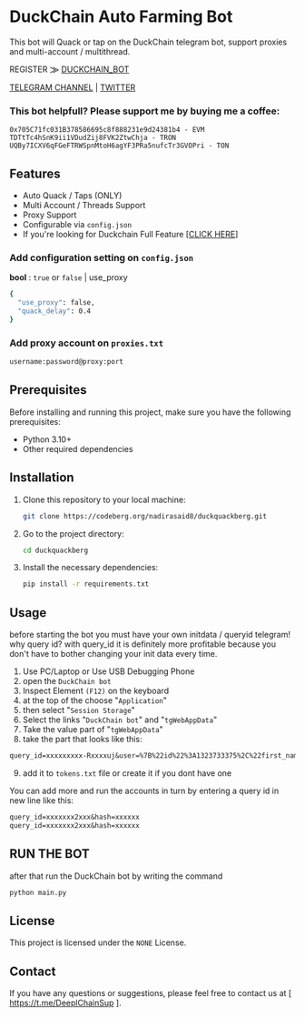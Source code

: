 # DuckChain Auto Farming Bot 
This bot will Quack or tap on the DuckChain telegram bot, support proxies and multi-account / multithread.

REGISTER ⨠ [DUCKCHAIN_BOT](https://t.me/DuckChain_bot/quack?startapp=9nNT8YXo)

[TELEGRAM CHANNEL](https://t.me/Deeplchain) | [TWITTER](https://x.com/itsjaw_real)

### This bot helpfull?  Please support me by buying me a coffee: 
```
0x705C71fc031B378586695c8f888231e9d24381b4 - EVM
TDTtTc4hSnK9ii1VDudZij8FVK2ZtwChja - TRON
UQBy7ICXV6qFGeFTRWSpnMtoH6agYF3PRa5nufcTr3GVOPri - TON
```

## Features
- Auto Quack / Taps (ONLY)
- Multi Account / Threads Support
- Proxy Support
- Configurable via `config.json`
- If you're looking for Duckchain Full Feature [[CLICK HERE](https://codeberg.org/nadirasaid8/duckfullberg)]

### Add configuration setting on `config.json` 

 **bool** : `true` or `false` | use_proxy  

  ```bash
{
    "use_proxy": false,
    "quack_delay": 0.4
}

  ```
### Add proxy account on `proxies.txt` 

  ```bash
username:password@proxy:port
  ```

## Prerequisites
Before installing and running this project, make sure you have the following prerequisites:
- Python 3.10+
- Other required dependencies

## Installation
1. Clone this repository to your local machine:
    ```bash
    git clone https://codeberg.org/nadirasaid8/duckquackberg.git
    ```
2. Go to the project directory:
    ```bash
    cd duckquackberg
    ```
3. Install the necessary dependencies:
    ```bash
    pip install -r requirements.txt
    ```

## Usage
before starting the bot you must have your own initdata / queryid telegram! why query id? with query_id it is definitely more profitable because you don't have to bother changing your init data every time.

1. Use PC/Laptop or Use USB Debugging Phone
2. open the `DuckChain bot`
3. Inspect Element `(F12)` on the keyboard
4. at the top of the choose "`Application`" 
5. then select "`Session Storage`" 
6. Select the links "`DuckChain bot`" and "`tgWebAppData`"
7. Take the value part of "`tgWebAppData`"
8. take the part that looks like this: 

```txt 
query_id=xxxxxxxxx-Rxxxxuj&user=%7B%22id%22%3A1323733375%2C%22first_name%22%3A%22xxxx%22%2C%22last_name%22%3A%22%E7%9A%BF%20xxxxxx%22%2C%22username%22%3A%22xxxxx%22%2C%22language_code%22%3A%22id%22%2C%22allows_write_to_pm%22%3Atrue%7D&auth_date=xxxxx&hash=xxxxxxxxxxxxxxxxxxxxxxxxxxxxxxxxxxxxxxxxxxxxxxxxxxxxxxxxxxxxxx
```
9. add it to `tokens.txt` file or create it if you dont have one


You can add more and run the accounts in turn by entering a query id in new line like this:
```txt
query_id=xxxxxxx2xxx&hash=xxxxxx
query_id=xxxxxxx2xxx&hash=xxxxxx
```
## RUN THE BOT
after that run the DuckChain bot by writing the command

```bash
python main.py
```

## License
This project is licensed under the `NONE` License.

## Contact
If you have any questions or suggestions, please feel free to contact us at [ https://t.me/DeeplChainSup ].



